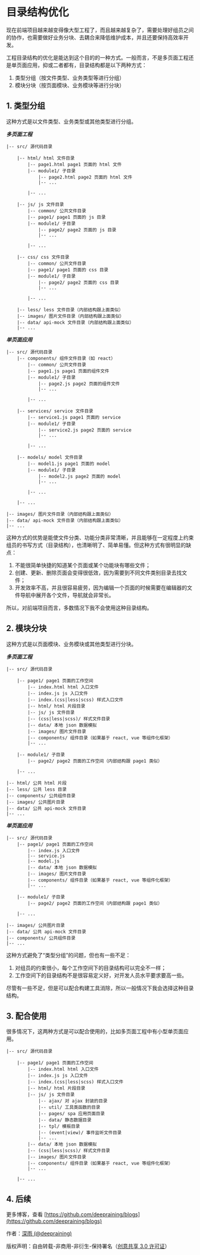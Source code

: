 # 目录结构优化

现在前端项目越来越变得像大型工程了，而且越来越复杂了，需要处理好组员之间的协作，也需要做好业务分块、去耦合来降低维护成本，并且还要保持高效率开发。

工程目录结构的优化是能达到这个目的的一种方式。一般而言，不是多页面工程还是单页面应用，抑或二者都有，目录结构都是以下两种方式：

1. 类型分组（按文件类型、业务类型等进行分组）
2. 模块分块（按页面模块、业务模块等进行分块）

## 1. 类型分组

这种方式是以文件类型、业务类型或其他类型进行分组。

**_多页面工程_**

```
|-- src/ 源代码目录

    |-- html/ html 文件目录
        |-- page1.html page1 页面的 html 文件
        |-- module1/ 子目录
            |-- page2.html page2 页面的 html 文件
            |-- ...

        |-- ...

    |-- js/ js 文件目录
        |-- common/ 公共文件目录
        |-- page1/ page1 页面的 js 目录
        |-- module1/ 子目录
            |-- page2/ page2 页面的 js 目录
            |-- ...

        |-- ...

    |-- css/ css 文件目录
        |-- common/ 公共文件目录
        |-- page1/ page1 页面的 css 目录
        |-- module1/ 子目录
            |-- page2/ page2 页面的 css 目录
            |-- ...

        |-- ...

    |-- less/ less 文件目录（内部结构跟上面类似）
    |-- images/ 图片文件目录（内部结构跟上面类似）
    |-- data/ api-mock 文件目录（内部结构跟上面类似）
    |-- ...
```

**_单页面应用_**

```
|-- src/ 源代码目录
    |-- components/ 组件文件目录（如 react）
        |-- common/ 公共文件目录
        |-- page1.js page1 页面的组件文件
        |-- module1/ 子目录
            |-- page2.js page2 页面的组件文件
            |-- ...

        |-- ...

    |-- services/ service 文件目录
        |-- service1.js page1 页面的 service
        |-- module1/ 子目录
            |-- service2.js page2 页面的 service
            |-- ...

        |-- ...

    |-- models/ model 文件目录
        |-- model1.js page1 页面的 model
        |-- module1/ 子目录
            |-- model2.js page2 页面的 model
            |-- ...

        |-- ...

    |-- ...

|-- images/ 图片文件目录（内部结构跟上面类似）
|-- data/ api-mock 文件目录（内部结构跟上面类似）
|-- ...
```

这种方式的优势是能使文件分类、功能分类非常清晰，并且能够在一定程度上约束组员的书写方式（目录结构），也清晰明了、简单易懂。但这种方式有很明显的缺点：

1. 不能很简单快捷的知道某个页面或某个功能块有哪些文件；
2. 创建、更新、删除页面会变得很低效，因为需要到不同文件类别目录去找文件；
3. 开发效率不高，并且很容易疲劳，因为编辑一个页面的时候需要在编辑器的文件导航中展开各个文件，导航就会非常长。

所以，对前端项目而言，多数情况下我不会使用这种目录结构。

## 2. 模块分块

这种方式是以页面模块、业务模块或其他类型进行分块。

**_多页面工程_**

```
|-- src/ 源代码目录

    |-- page1/ page1 页面的工作空间
        |-- index.html html 入口文件
        |-- index.js js 入口文件
        |-- index.(css|less|scss) 样式入口文件
        |-- html/ html 片段目录
        |-- js/ js 文件目录
        |-- (css|less|scss)/ 样式文件目录
        |-- data/ 本地 json 数据模拟
        |-- images/ 图片文件目录
        |-- components/ 组件目录（如果基于 react, vue 等组件化框架）
        |-- ...

    |-- module1/ 子目录
        |-- page2/ page2 页面的工作空间（内部结构跟 page1 类似）

    |-- ...

|-- html/ 公共 html 片段
|-- less/ 公共 less 目录
|-- components/ 公共组件目录
|-- images/ 公共图片目录
|-- data/ 公共 api-mock 文件目录
|-- ...
```

**_单页面应用_**

```
|-- src/ 源代码目录
    |-- page1/ page1 页面的工作空间
        |-- index.js 入口文件
        |-- service.js
        |-- model.js
        |-- data/ 本地 json 数据模拟
        |-- images/ 图片文件目录
        |-- components/ 组件目录（如果基于 react, vue 等组件化框架）
        |-- ...

    |-- module1/ 子目录
        |-- page2/ page2 页面的工作空间（内部结构跟 page1 类似）

    |-- ...

|-- images/ 公共图片目录
|-- data/ 公共 api-mock 文件目录
|-- components/ 公共组件目录
|-- ...
```

这种方式避免了“类型分组”的问题，但也有一些不足：

1. 对组员的约束很小，每个工作空间下的目录结构可以完全不一样；
2. 工作空间下的目录结构不是很容易定义好，对开发人员水平要求要高一些。

尽管有一些不足，但是可以配合构建工具消除，所以一般情况下我会选择这种目录结构。

## 3. 配合使用

很多情况下，这两种方式是可以配合使用的，比如多页面工程中有小型单页面应用。

```
|-- src/ 源代码目录

    |-- page1/ page1 页面的工作空间
        |-- index.html html 入口文件
        |-- index.js js 入口文件
        |-- index.(css|less|scss) 样式入口文件
        |-- html/ html 片段目录
        |-- js/ js 文件目录
            |-- ajax/ 对 ajax 封装的目录
            |-- util/ 工具类函数的目录
            |-- pages/ spa 应用页面目录
            |-- data/ 静态数据目录
            |-- tpl/ 模板目录
            |-- (event|view)/ 事件监听文件目录
            |-- ...
        |-- data/ 本地 json 数据模拟
        |-- (css|less|scss)/ 样式文件目录
        |-- images/ 图片文件目录
        |-- components/ 组件目录（如果基于 react, vue 等组件化框架）
        |-- ...

    |-- ...

```

## 4. 后续

更多博客，查看 [https://github.com/deepraining/blogs](https://github.com/deepraining/blogs)

作者：[深雨 (@deepraining)](https://github.com/deepraining)

版权声明：自由转载-非商用-非衍生-保持署名（[创意共享 3.0 许可证](https://creativecommons.org/licenses/by-nc-nd/3.0/deed.zh)）
